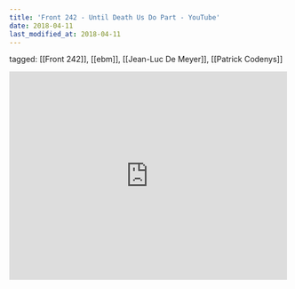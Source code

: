 ```yaml
---
title: 'Front 242 - Until Death Us Do Part - YouTube'
date: 2018-04-11
last_modified_at: 2018-04-11
---
```

tagged: [[Front 242]], [[ebm]], [[Jean-Luc De Meyer]], [[Patrick Codenys]]
<iframe allow="accelerometer; autoplay; clipboard-write; encrypted-media; gyroscope; picture-in-picture" allowfullscreen="" frameborder="0" height="375" id="youtube_iframe" src="https://www.youtube.com/embed/doxPd-fcZw0?feature=oembed&amp;enablejsapi=1&amp;origin=https://safe.txmblr.com&amp;wmode=opaque" width="500"></iframe>